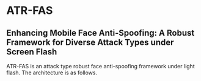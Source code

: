 # ATR-FAS
## Enhancing Mobile Face Anti-Spoofing: A Robust Framework for Diverse Attack Types under Screen Flash
ATR-FAS is  an attack type robust face anti-spoofing framework under light flash. The architecture is as follows.
